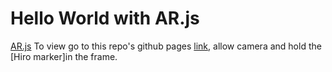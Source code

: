# Hello World with AR.js

[AR.js](https://github.com/jeromeetienne/AR.js) 
To view go to this repo's github pages [link](https://julessep.github.io/AR.js-hello-world/), allow camera and hold the [Hiro marker]in the frame.



